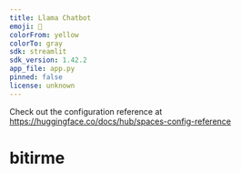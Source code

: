 ```yaml
---
title: Llama Chatbot
emoji: 🏃
colorFrom: yellow
colorTo: gray
sdk: streamlit
sdk_version: 1.42.2
app_file: app.py
pinned: false
license: unknown
---
```


Check out the configuration reference at https://huggingface.co/docs/hub/spaces-config-reference
# bitirme
